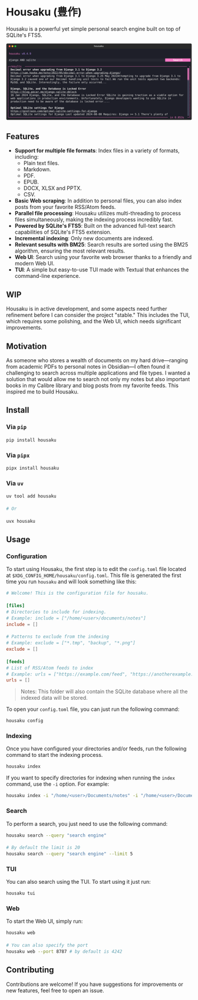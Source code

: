 # Housaku (豊作)

Housaku is a powerful yet simple personal search engine built on top of SQLite's FTS5.

![TUI screenshot](./.github/tui-screenshot.svg)

## Features

- **Support for multiple file formats**: Index files in a variety of formats, including:
  - Plain text files.
  - Markdown.
  - PDF.
  - EPUB.
  - DOCX, XLSX and PPTX.
  - CSV.
- **Basic Web scraping**: In addition to personal files, you can also index posts from your favorite RSS/Atom feeds.
- **Parallel file processing**: Housaku utilizes multi-threading to process files simultaneously, making the indexing process incredibly fast.
- **Powered by SQLite's FTS5**: Built on the advanced full-text search capabilities of SQLite's FTS5 extension.
- **Incremental indexing**: Only new documents are indexed.
- **Relevant sesults with BM25**: Search results are sorted using the BM25 algorithm, ensuring the most relevant results.
- **Web UI**: Search using your favorite web browser thanks to a friendly and modern Web UI.
- **TUI**: A simple but easy-to-use TUI made with Textual that enhances the command-line experience.

## WIP

Housaku is in active development, and some aspects need further refinement before I can consider the project "stable." This includes the TUI, which requires some polishing, and the Web UI, which needs significant improvements.

## Motivation

As someone who stores a wealth of documents on my hard drive—ranging from academic PDFs to personal notes in Obsidian—I often found it challenging to search across multiple applications and file types. I wanted a solution that would allow me to search not only my notes but also important books in my Calibre library and blog posts from my favorite feeds. This inspired me to build Housaku.

## Install

### Via `pip`

```bash
pip install housaku
```

### Via `pipx`

```bash
pipx install housaku
```

### Via `uv`

```bash
uv tool add housaku

# Or

uvx housaku
```

## Usage

### Configuration

To start using Housaku, the first step is to edit the `config.toml` file located at `$XDG_CONFIG_HOME/housaku/config.toml`. This file is generated the first time you run `housaku` and will look something like this:

```toml
# Welcome! This is the configuration file for housaku.

[files]
# Directories to include for indexing.
# Example: include = ["/home/<user>/documents/notes"]
include = []

# Patterns to exclude from the indexing
# Example: exclude = ["*.tmp", "backup", "*.png"]
exclude = []

[feeds]
# List of RSS/Atom feeds to index
# Example: urls = ["https://example.com/feed", "https://anotherexample.com/rss"]
urls = []
```

> Notes: This folder will also contain the SQLite database where all the indexed data will be stored.

To open your `config.toml` file, you can just run the following command:

```bash
housaku config
```

### Indexing

Once you have configured your directories and/or feeds, run the following command to start the indexing process.

```bash
housaku index
```

If you want to specify directories for indexing when running the `index` command, use the `-i` option. For example:

```bash
housaku index -i "/home/<user>/Documents/notes" -i "/home/<user>/Documents/vault/"
```

### Search

To perform a search, you just need to use the following command:

```bash
housaku search --query "search engine"

# By default the limit is 20
housaku search --query "search engine" --limit 5
```

### TUI

You can also search using the TUI. To start using it just run:

```bash
housaku tui

```

### Web

To start the Web UI, simply run:

```bash
housaku web

# You can also specify the port
housaku web --port 8787 # by default is 4242
```

## Contributing

Contributions are welcome! If you have suggestions for improvements or new features, feel free to open an issue.
